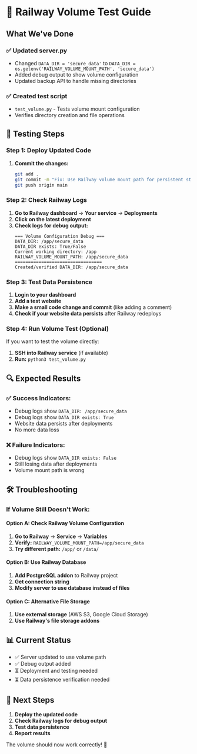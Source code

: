 # 🔧 Railway Volume Test Guide

## What We've Done

### ✅ **Updated server.py**
- Changed `DATA_DIR = 'secure_data'` to `DATA_DIR = os.getenv('RAILWAY_VOLUME_MOUNT_PATH', 'secure_data')`
- Added debug output to show volume configuration
- Updated backup API to handle missing directories

### ✅ **Created test script**
- `test_volume.py` - Tests volume mount configuration
- Verifies directory creation and file operations

## 🚀 **Testing Steps**

### Step 1: Deploy Updated Code
1. **Commit the changes:**
   ```bash
   git add .
   git commit -m "Fix: Use Railway volume mount path for persistent storage"
   git push origin main
   ```

### Step 2: Check Railway Logs
1. **Go to Railway dashboard** → **Your service** → **Deployments**
2. **Click on the latest deployment**
3. **Check logs for debug output:**
   ```
   === Volume Configuration Debug ===
   DATA_DIR: /app/secure_data
   DATA_DIR exists: True/False
   Current working directory: /app
   RAILWAY_VOLUME_MOUNT_PATH: /app/secure_data
   =================================
   Created/verified DATA_DIR: /app/secure_data
   ```

### Step 3: Test Data Persistence
1. **Login to your dashboard**
2. **Add a test website**
3. **Make a small code change and commit** (like adding a comment)
4. **Check if your website data persists** after Railway redeploys

### Step 4: Run Volume Test (Optional)
If you want to test the volume directly:
1. **SSH into Railway service** (if available)
2. **Run:** `python3 test_volume.py`

## 🔍 **Expected Results**

### ✅ **Success Indicators:**
- Debug logs show `DATA_DIR: /app/secure_data`
- Debug logs show `DATA_DIR exists: True`
- Website data persists after deployments
- No more data loss

### ❌ **Failure Indicators:**
- Debug logs show `DATA_DIR exists: False`
- Still losing data after deployments
- Volume mount path is wrong

## 🛠️ **Troubleshooting**

### If Volume Still Doesn't Work:

#### Option A: Check Railway Volume Configuration
1. **Go to Railway** → **Service** → **Variables**
2. **Verify:** `RAILWAY_VOLUME_MOUNT_PATH=/app/secure_data`
3. **Try different path:** `/app/` or `/data/`

#### Option B: Use Railway Database
1. **Add PostgreSQL addon** to Railway project
2. **Get connection string**
3. **Modify server to use database instead of files**

#### Option C: Alternative File Storage
1. **Use external storage** (AWS S3, Google Cloud Storage)
2. **Use Railway's file storage addons**

## 📊 **Current Status**
- ✅ Server updated to use volume path
- ✅ Debug output added
- ⏳ Deployment and testing needed
- ⏳ Data persistence verification needed

## 🎯 **Next Steps**
1. **Deploy the updated code**
2. **Check Railway logs for debug output**
3. **Test data persistence**
4. **Report results**

The volume should now work correctly! 🎉
